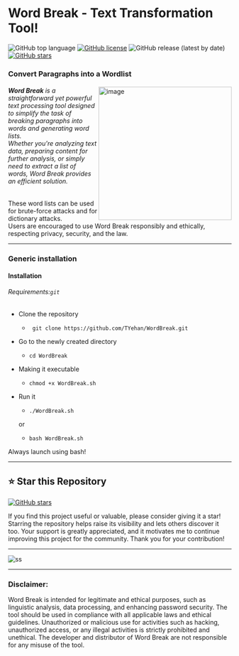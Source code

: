 # Word Break - Text Transformation Tool!

![GitHub top language](https://img.shields.io/github/languages/top/TYehan/WordBreak)
[![GitHub license](https://img.shields.io/github/license/TYehan/WordBreak)](https://github.com/TYehan/WordBreak/blob/main/LICENSE)
![GitHub release (latest by date)](https://img.shields.io/github/v/release/TYehan/WordBreak)
[![GitHub stars](https://img.shields.io/github/stars/TYehan/WordBreak.svg?style=social)](https://github.com/TYehan/WordBreak) 

### Convert Paragraphs into a Wordlist   

<img src="https://github.com/TYehan/WordBreak/assets/85949077/d1b601e6-f0e0-4d68-be7a-4b1b0b0eab72" alt="image" width="300" align="right">
<i>
  
###### <b>Word Break</b> is a straightforward yet powerful text processing tool designed to simplify the task of breaking paragraphs into words and generating word lists. <br>Whether you're analyzing text data, preparing content for further analysis, or simply need to extract a list of words, Word Break provides an efficient solution.
</i>

These word lists can be used for brute-force attacks and for dictionary attacks. <br>
Users are encouraged to use Word Break responsibly and ethically, respecting privacy, security, and the law.

---

### Generic installation
#### Installation
###### <i>Requirements:</i>```git```

- Clone the repository
  - ```
     git clone https://github.com/TYehan/WordBreak.git 
- Go to the newly created directory
  - ```
    cd WordBreak  
- Making it executable
  - ```
    chmod +x WordBreak.sh 
- Run it
  - ```
    ./WordBreak.sh
    
  or
     
  - ```
    bash WordBreak.sh

Always launch using bash!

---
## ⭐ Star this Repository
[![GitHub stars](https://img.shields.io/github/stars/TYehan/WordBreak.svg?style=social)](https://github.com/TYehan/WordBreak)

If you find this project useful or valuable, please consider giving it a star! Starring the repository helps raise its visibility and lets others discover it too. Your support is greatly appreciated, and it motivates me to continue improving this project for the community. Thank you for your contribution!

---

![ss](https://github.com/TYehan/WordBreak/assets/85949077/05c6fd49-f7e9-42a8-8e39-05fbb6403ef3)

---

### Disclaimer:

Word Break is intended for legitimate and ethical purposes, such as linguistic analysis, data processing, and enhancing password security. The tool should be used in compliance with all applicable laws and ethical guidelines. Unauthorized or malicious use for activities such as hacking, unauthorized access, or any illegal activities is strictly prohibited and unethical. The developer and distributor of Word Break are not responsible for any misuse of the tool.

